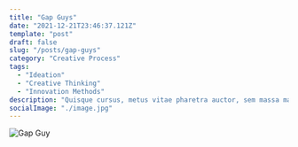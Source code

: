 ```yaml
---
title: "Gap Guys"
date: "2021-12-21T23:46:37.121Z"
template: "post"
draft: false
slug: "/posts/gap-guys"
category: "Creative Process"
tags:
  - "Ideation"
  - "Creative Thinking"
  - "Innovation Methods"
description: "Quisque cursus, metus vitae pharetra auctor, sem massa mattis sem, at interdum magna augue eget diam. Vestibulum ante ipsum primis in faucibus orci luctus et ultrices posuere cubilia Curae; Morbi lacinia molestie dui. Praesent blandit dolor. Sed non quam. In vel mi sit amet augue congue elementum."
socialImage: "./image.jpg"
---
```

![Gap Guy](https://photos.app.goo.gl/fGASXDW1hB6dh9QC6)
